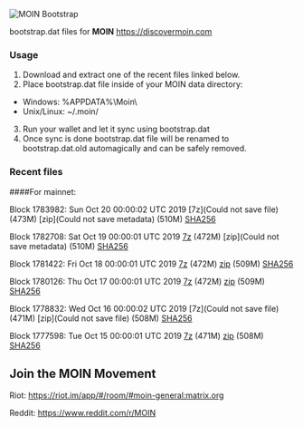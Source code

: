 ![MOIN Bootstrap](https://i.imgur.com/KjM1jMp.jpg)

bootstrap.dat files for **MOIN** https://discovermoin.com

### Usage

1. Download and extract one of the recent files linked below.
2. Place bootstrap.dat file inside of your MOIN data directory:
 - Windows: %APPDATA%\Moin\
 - Unix/Linux: ~/.moin/
3. Run your wallet and let it sync using bootstrap.dat
4. Once sync is done bootstrap.dat file will be renamed to bootstrap.dat.old automagically and can be safely removed.


### Recent files

####For mainnet:

Block 1783982: Sun Oct 20 00:00:02 UTC 2019 [7z](Could not save file) (473M) [zip](Could not save metadata) (510M) [SHA256](https://transfer.sh/KhRn8/sha256.txt)

Block 1782708: Sat Oct 19 00:00:01 UTC 2019 [7z]() (472M) [zip](Could not save metadata) (510M) [SHA256](https://transfer.sh/qHUVt/sha256.txt)

Block 1781422: Fri Oct 18 00:00:01 UTC 2019 [7z]() (472M) [zip]() (509M) [SHA256]()

Block 1780126: Thu Oct 17 00:00:01 UTC 2019 [7z](https://transfer.sh/6cAol/bootstrap.dat.20191017.7z) (472M) [zip](https://transfer.sh/fjcbu/bootstrap.dat.20191017.zip) (509M) [SHA256](https://transfer.sh/h1l0L/sha256.txt)

Block 1778832: Wed Oct 16 00:00:02 UTC 2019 [7z](Could not save file) (471M) [zip](Could not save file) (508M) [SHA256]()

Block 1777598: Tue Oct 15 00:00:01 UTC 2019 [7z]() (471M) [zip]() (508M) [SHA256]()

## Join the MOIN Movement

Riot: https://riot.im/app/#/room/#moin-general:matrix.org

Reddit: https://www.reddit.com/r/MOIN
